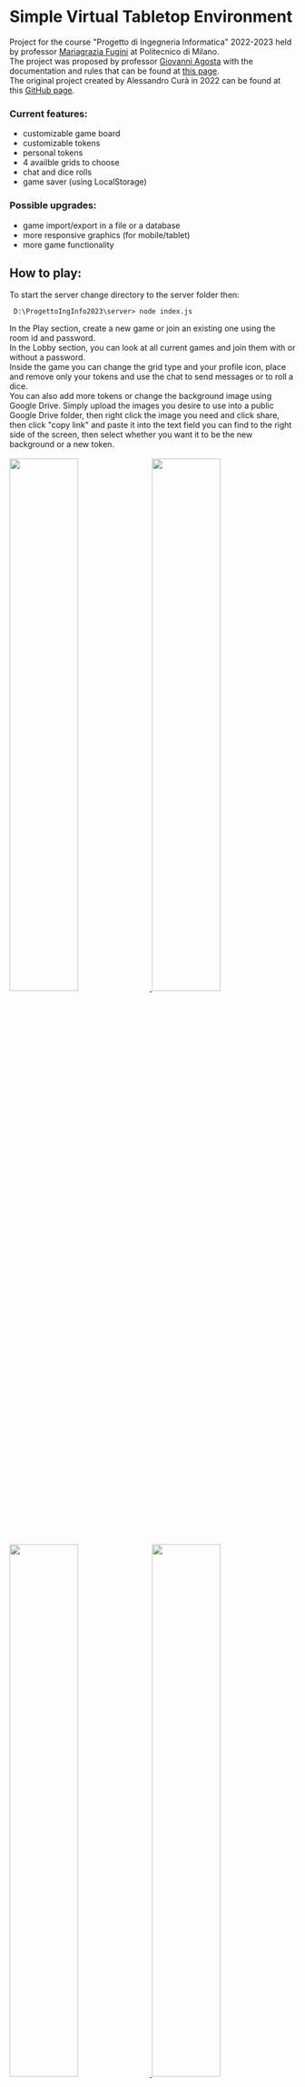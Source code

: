 # Simple Virtual Tabletop Environment
Project for the course "Progetto di Ingegneria Informatica" 2022-2023 held by professor <a href="https://fugini.faculty.polimi.it/" target="_blank">Mariagrazia Fugini</a> at Politecnico di Milano.<br>
The project was proposed by professor <a href="https://agosta.faculty.polimi.it/doku.html" target="_blank">Giovanni Agosta</a> with the documentation and rules that can be found at <a href="https://pii.dei.polimi.it/1822-2/" target="_blank">this page</a>.<br>
The original project created by Alessandro Curà in 2022 can be found at this <a href="https://github.com/AlessandroCura/ProgettoIngInfo2022" target="_blank">GitHub page</a>.
<h3>Current features:</h3>
<ul>
  <li>customizable game board</li>
  <li>customizable tokens</li>
  <li>personal tokens</li>
  <li>4 availble grids to choose</li>
  <li>chat and dice rolls</li>
  <li>game saver (using LocalStorage)</li>
</ul>
<h3>Possible upgrades:</h3>
<ul>
  <li>game import/export in a file or a database</li>
  <li>more responsive graphics (for mobile/tablet)</li>
  <li>more game functionality</li>
</ul>
<h2>How to play:</h2>
To start the server change directory to the server folder then:
<p>
    
```
 D:\ProgettoIngInfo2023\server> node index.js
```

</p>
In the Play section, create a new game or join an existing one using the room id and password.<br>
In the Lobby section, you can look at all current games and join them with or without a password.<br>
Inside the game you can change the grid type and your profile icon, place and remove only your tokens and use the chat to send messages or to roll a dice.<br>
You can also add more tokens or change the background image using Google Drive. Simply upload the images you desire to use into a public Google Drive folder, then right click the image you need and click share, then click "copy link" and paste it into the text field you can find to the right side of the screen, then select whether you want it to be the new background or a new token.<br><br>
<a href="https://drive.google.com/uc?export=view&id=1lQO0PMK_nETmaQGinomlxuT3uG0mvSeL"><img src="https://drive.google.com/uc?export=view&id=1lQO0PMK_nETmaQGinomlxuT3uG0mvSeL" style="width: 49%; height: auto"/>
<a href="https://drive.google.com/uc?export=view&id=1BvnaZTT4e6aYUb0wM-RsLXW3FYT6mHbQ"><img src="https://drive.google.com/uc?export=view&id=1BvnaZTT4e6aYUb0wM-RsLXW3FYT6mHbQ" style="width: 49%; height: auto"/>
<a href="https://drive.google.com/uc?export=view&id=1OuVD-YVPadftHSmAoB8yZW8Tf8e8Wpdk"><img src="https://drive.google.com/uc?export=view&id=1OuVD-YVPadftHSmAoB8yZW8Tf8e8Wpdk" style="width: 49%; height: auto"/>
<a href="https://drive.google.com/uc?export=view&id=1blOAEC6HyrB49z70XMjyRfiTRXgmNi_K"><img src="https://drive.google.com/uc?export=view&id=1blOAEC6HyrB49z70XMjyRfiTRXgmNi_K" style="width: 49%; height: auto"/>
<h2>Example video:</h2>
<p>Here's a little video that shows the main functionality of the web site: <a href="https://drive.google.com/uc?id=16g6t8WR1fh3eOmsbyNMVx4FjN9j7zL6h">https://drive.google.com/uc?id=16g6t8WR1fh3eOmsbyNMVx4FjN9j7zL6h</a></p>
